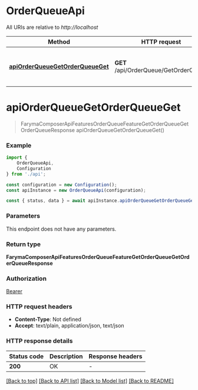 # OrderQueueApi

All URIs are relative to *http://localhost*

|Method | HTTP request | Description|
|------------- | ------------- | -------------|
|[**apiOrderQueueGetOrderQueueGet**](#apiorderqueuegetorderqueueget) | **GET** /api/OrderQueue/GetOrderQueue | Получает текущее состояние очереди заказов|

# **apiOrderQueueGetOrderQueueGet**
> FarymaComposerApiFeaturesOrderQueueFeatureGetOrderQueueGetOrderQueueResponse apiOrderQueueGetOrderQueueGet()


### Example

```typescript
import {
    OrderQueueApi,
    Configuration
} from './api';

const configuration = new Configuration();
const apiInstance = new OrderQueueApi(configuration);

const { status, data } = await apiInstance.apiOrderQueueGetOrderQueueGet();
```

### Parameters
This endpoint does not have any parameters.


### Return type

**FarymaComposerApiFeaturesOrderQueueFeatureGetOrderQueueGetOrderQueueResponse**

### Authorization

[Bearer](../README.md#Bearer)

### HTTP request headers

 - **Content-Type**: Not defined
 - **Accept**: text/plain, application/json, text/json


### HTTP response details
| Status code | Description | Response headers |
|-------------|-------------|------------------|
|**200** | OK |  -  |

[[Back to top]](#) [[Back to API list]](../README.md#documentation-for-api-endpoints) [[Back to Model list]](../README.md#documentation-for-models) [[Back to README]](../README.md)

